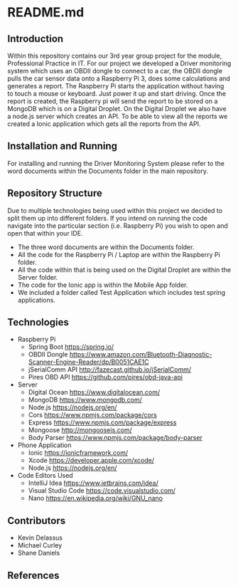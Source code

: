 # README.md
## Introduction
Within this repository contains our 3rd year group project for the module, Professional Practice in IT. For our project we developed a Driver monitoring system which uses an OBDII dongle to connect to a car, the OBDII dongle pulls the car sensor data onto a Raspberry Pi 3, does some calculations and generates a report. The Raspberry Pi starts the application without having to touch a mouse or keyboard. Just power it up and start driving. Once the report is created, the Raspberry pi will send the report to be stored on a MongoDB which is on a Digital Droplet. On the Digital Droplet we also have a node.js server which creates an API. To be able to view all the reports we created a Ionic application which gets all the reports from the API.
## Installation and Running
For installing and running the Driver Monitoring System please refer to the word documents within the Documents folder in the main repository. 
## Repository Structure
Due to multiple technologies being used within this project we decided to split them up into different folders. If you intend on running the code navigate into the particular section (i.e. Raspberry Pi) you wish to open and open that within your IDE. 
- The three word documents are within the Documents folder. 
- All the code for the Raspberry Pi / Laptop are within the Raspberry Pi folder. 
- All the code within that is being used on the Digital Droplet are within the Server folder. 
- The code for the Ionic app is within the Mobile App folder. 
- We included a folder called Test Application which includes test spring applications.  
## Technologies
- Raspberry Pi
  - Spring Boot https://spring.io/
  - OBDII Dongle https://www.amazon.com/Bluetooth-Diagnostic-Scanner-Engine-Reader/dp/B0051CAE1C
  - jSerialComm API http://fazecast.github.io/jSerialComm/
  - Pires OBD API https://github.com/pires/obd-java-api
- Server
  - Digital Ocean https://www.digitalocean.com/
  - MongoDB https://www.mongodb.com/
  - Node.js https://nodejs.org/en/
  - Cors https://www.npmjs.com/package/cors
  - Express https://www.npmjs.com/package/express
  - Mongoose http://mongoosejs.com/
  - Body Parser https://www.npmjs.com/package/body-parser
- Phone Application
  - Ionic https://ionicframework.com/
  - Xcode https://developer.apple.com/xcode/
  - Node.js https://nodejs.org/en/
- Code Editors Used
  - IntelliJ Idea https://www.jetbrains.com/idea/
  - Visual Studio Code https://code.visualstudio.com/
  - Nano https://en.wikipedia.org/wiki/GNU_nano
## Contributors
- Kevin Delassus
- Michael Curley
- Shane Daniels
## References
